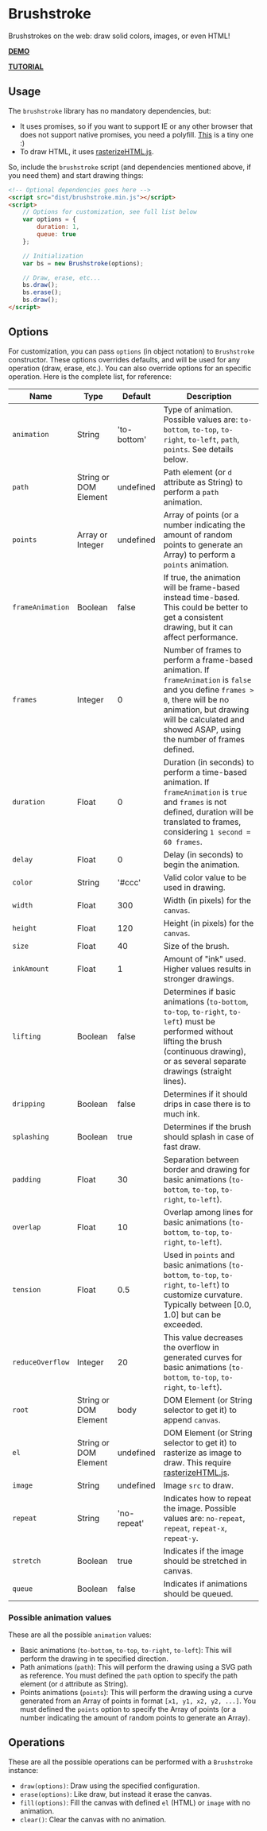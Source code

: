 # Brushstroke

Brushstrokes on the web: draw solid colors, images, or even HTML!

[**DEMO**](https://lmgonzalves.github.io/brushstroke/)

[**TUTORIAL**](https://scotch.io/tutorials/drawing-creative-brushstrokes-with-javascript)

## Usage

The `brushstroke` library has no mandatory dependencies, but:

- It uses promises, so if you want to support IE or any other browser that does not support native promises, you need a polyfill. [This](https://github.com/taylorhakes/promise-polyfill) is a tiny one :)
- To draw HTML, it uses [rasterizeHTML.js](https://github.com/cburgmer/rasterizeHTML.js).

So, include the `brushstroke` script (and dependencies mentioned above, if you need them) and start drawing things:

```html
<!-- Optional dependencies goes here -->
<script src="dist/brushstroke.min.js"></script>
<script>
    // Options for customization, see full list below
    var options = {
        duration: 1,
        queue: true
    };

    // Initialization
    var bs = new Brushstroke(options);

    // Draw, erase, etc...
    bs.draw();
    bs.erase();
    bs.draw();
</script>
```

## Options

For customization, you can pass `options` (in object notation) to `Brushstroke` constructor. These options overrides defaults, and will be used for any operation (draw, erase, etc.). You can also override options for an specific operation. Here is the complete list, for reference:

| Name                    | Type                    | Default         | Description |
|-------------------------|-------------------------|-----------------|-------------|
|`animation`              | String                  | 'to-bottom'     | Type of animation. Possible values are: `to-bottom`, `to-top`, `to-right`, `to-left`, `path`, `points`. See details below. |
|`path`                   | String or DOM Element   | undefined       | Path element (or `d` attribute as String) to perform a `path` animation. |
|`points`                 | Array or Integer        | undefined       | Array of points (or a number indicating the amount of random points to generate an Array) to perform a `points` animation. |
|`frameAnimation`         | Boolean                 | false           | If true, the animation will be frame-based instead time-based. This could be better to get a consistent drawing, but it can affect performance. |
|`frames`                 | Integer                 | 0               | Number of frames to perform a frame-based animation. If `frameAnimation` is `false` and you define `frames > 0`, there will be no animation, but drawing will be calculated and showed ASAP, using the number of frames defined. |
|`duration`               | Float                   | 0               | Duration (in seconds) to perform a time-based animation. If `frameAnimation` is `true` and `frames` is not defined, duration will be translated to frames, considering `1 second = 60 frames`. |
|`delay`                  | Float                   | 0               | Delay (in seconds) to begin the animation. |
|`color`                  | String                  | '#ccc'          | Valid color value to be used in drawing. |
|`width`                  | Float                   | 300             | Width (in pixels) for the `canvas`. |
|`height`                 | Float                   | 120             | Height (in pixels) for the `canvas`. |
|`size`                   | Float                   | 40              | Size of the brush. |
|`inkAmount`              | Float                   | 1               | Amount of "ink" used. Higher values results in stronger drawings. |
|`lifting`                | Boolean                 | false           | Determines if basic animations (`to-bottom`, `to-top`, `to-right`, `to-left`) must be performed without lifting the brush (continuous drawing), or as several separate drawings (straight lines). |
|`dripping`               | Boolean                 | false           | Determines if it should drips in case there is to much ink. |
|`splashing`              | Boolean                 | true            | Determines if the brush should splash in case of fast draw. |
|`padding`                | Float                   | 30              | Separation between border and drawing for basic animations (`to-bottom`, `to-top`, `to-right`, `to-left`). |
|`overlap`                | Float                   | 10              | Overlap among lines for basic animations (`to-bottom`, `to-top`, `to-right`, `to-left`). |
|`tension`                | Float                   | 0.5             | Used in `points` and basic animations (`to-bottom`, `to-top`, `to-right`, `to-left`) to customize curvature. Typically between [0.0, 1.0] but can be exceeded. |
|`reduceOverflow`         | Integer                 | 20              | This value decreases the overflow in generated curves for basic animations (`to-bottom`, `to-top`, `to-right`, `to-left`). |
|`root`                   | String or DOM Element   | body            | DOM Element (or String selector to get it) to append `canvas`. |
|`el`                     | String or DOM Element   | undefined       | DOM Element (or String selector to get it) to rasterize as image to draw. This require [rasterizeHTML.js](https://github.com/cburgmer/rasterizeHTML.js). |
|`image`                  | String                  | undefined       | Image `src` to draw. |
|`repeat`                 | String                  | 'no-repeat'     | Indicates how to repeat the image. Possible values are: `no-repeat`, `repeat`, `repeat-x`, `repeat-y`. |
|`stretch`                | Boolean                 | true            | Indicates if the image should be stretched in canvas. |
|`queue`                  | Boolean                 | false           | Indicates if animations should be queued. |

### Possible animation values

These are all the possible `animation` values:

- Basic animations (`to-bottom`, `to-top`, `to-right`, `to-left`): This will perform the drawing in te specified direction.
- Path animations (`path`): This will perform the drawing using a SVG path as reference. You must defined the `path` option to specify the path element (or `d` attribute as String).
- Points animations (`points`): This will perform the drawing using a curve generated from an Array of points in format `[x1, y1, x2, y2, ...]`. You must defined the `points` option to specify the Array of points (or a number indicating the amount of random points to generate an Array).

## Operations

These are all the possible operations can be performed with a `Brushstroke` instance:

- `draw(options)`: Draw using the specified configuration.
- `erase(options)`: Like draw, but instead it erase the canvas.
- `fill(options)`: Fill the canvas with defined `el` (HTML) or `image` with no animation.
- `clear()`: Clear the canvas with no animation.
